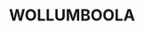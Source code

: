 ---
lastmod: '2025-04-06T06:05:20+00:00'
latitude: -34.95901479
layout: suburb
longitude: 150.7274786
postcode: '2540'
state: NSW
title: WOLLUMBOOLA
url: /nsw/wollumboola/
---